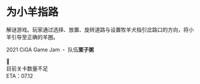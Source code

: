 # 为小羊指路

解谜游戏。玩家通过选择、放置、旋转道路与设置牧羊犬指引岔路口的方向，将小羊引导至正确的羊圈。

2021 CiGA Game Jam ・ 队伍**栗子粥**

:construction:  
目前关卡数量不足  
ETA：07.12  
